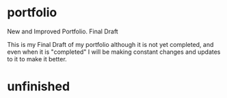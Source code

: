 # portfolio
New and Improved Portfolio. Final Draft

This is my Final Draft of my portfolio although it is not yet completed, and even when it is "completed" I will be making constant changes and updates to it to make it better. 

# unfinished
